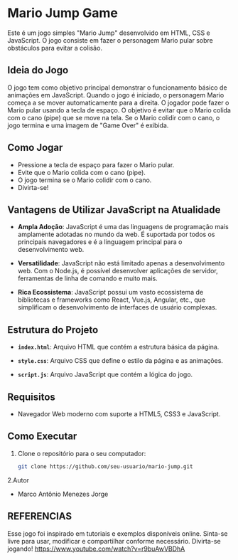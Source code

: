 # Mario Jump Game

Este é um jogo simples "Mario Jump" desenvolvido em HTML, CSS e JavaScript. O jogo consiste em fazer o personagem Mario pular sobre obstáculos para evitar a colisão.

## Ideia do Jogo

O jogo tem como objetivo principal demonstrar o funcionamento básico de animações em JavaScript. Quando o jogo é iniciado, o personagem Mario começa a se mover automaticamente para a direita. O jogador pode fazer o Mario pular usando a tecla de espaço. O objetivo é evitar que o Mario colida com o cano (pipe) que se move na tela. Se o Mario colidir com o cano, o jogo termina e uma imagem de "Game Over" é exibida.

## Como Jogar

- Pressione a tecla de espaço para fazer o Mario pular.
- Evite que o Mario colida com o cano (pipe).
- O jogo termina se o Mario colidir com o cano.
- Divirta-se!

## Vantagens de Utilizar JavaScript na Atualidade

- **Ampla Adoção**: JavaScript é uma das linguagens de programação mais amplamente adotadas no mundo da web. É suportada por todos os principais navegadores e é a linguagem principal para o desenvolvimento web.
  
- **Versatilidade**: JavaScript não está limitado apenas a desenvolvimento web. Com o Node.js, é possível desenvolver aplicações de servidor, ferramentas de linha de comando e muito mais.

- **Rica Ecossistema**: JavaScript possui um vasto ecossistema de bibliotecas e frameworks como React, Vue.js, Angular, etc., que simplificam o desenvolvimento de interfaces de usuário complexas.

## Estrutura do Projeto

- **`index.html`**: Arquivo HTML que contém a estrutura básica da página.
  
- **`style.css`**: Arquivo CSS que define o estilo da página e as animações.
  
- **`script.js`**: Arquivo JavaScript que contém a lógica do jogo.

## Requisitos

- Navegador Web moderno com suporte a HTML5, CSS3 e JavaScript.

## Como Executar

1. Clone o repositório para o seu computador:

   ```bash
   git clone https://github.com/seu-usuario/mario-jump.git
2.Autor
-  Marco Antônio Menezes Jorge

## REFERENCIAS
Esse jogo foi inspirado em tutoriais e exemplos disponíveis online. Sinta-se livre para usar, modificar e compartilhar conforme necessário. Divirta-se jogando!
https://www.youtube.com/watch?v=r9buAwVBDhA
